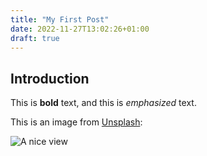 ```yaml
---
title: "My First Post"
date: 2022-11-27T13:02:26+01:00
draft: true
---
```


## Introduction

This is **bold** text, and this is *emphasized* text.

This is an image from [Unsplash](https://unsplash.com):

![A nice view](https://images.unsplash.com/photo-1669492809427-356a04cacbf5?ixlib=rb-4.0.3&ixid=MnwxMjA3fDB8MHxwaG90by1wYWdlfHx8fGVufDB8fHx8&auto=format&fit=crop&w=835&h=300&q=80)